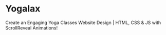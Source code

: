 # Yogalax
Create an Engaging Yoga Classes Website Design | HTML, CSS &amp; JS with ScrollReveal Animations!
